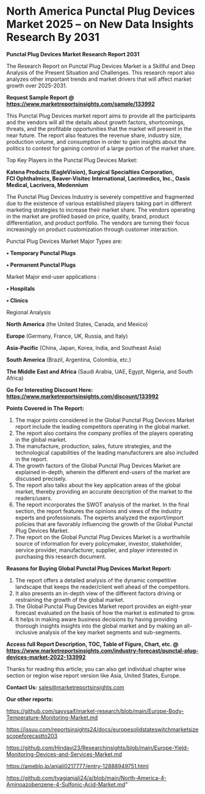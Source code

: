 # North America Punctal Plug Devices Market 2025 – on New Data Insights Research By 2031

<strong>Punctal Plug Devices Market Research Report 2031</strong>

The Research Report on Punctal Plug Devices Market is a Skillful and Deep Analysis of the Present Situation and Challenges. This research report also analyzes other important trends and market drivers that will affect market growth over 2025-2031.

<strong>Request Sample Report @ <a href=https://www.marketreportsinsights.com/sample/133992>https://www.marketreportsinsights.com/sample/133992</a></strong>

This Punctal Plug Devices market report aims to provide all the participants and the vendors will all the details about growth factors, shortcomings, threats, and the profitable opportunities that the market will present in the near future. The report also features the revenue share, industry size, production volume, and consumption in order to gain insights about the politics to contest for gaining control of a large portion of the market share.

Top Key Players in the Punctal Plug Devices Market:

<strong>Katena Products (EagleVision), Surgical Specialties Corporation, FCI Ophthalmics, Beaver-Visitec International, Lacrimedics, Inc., Oasis Medical, Lacrivera, Medennium</strong>

The Punctal Plug Devices Industry is severely competitive and fragmented due to the existence of various established players taking part in different marketing strategies to increase their market share. The vendors operating in the market are profiled based on price, quality, brand, product differentiation, and product portfolio. The vendors are turning their focus increasingly on product customization through customer interaction.

Punctal Plug Devices Market Major Types are:

<strong>• Temporary Punctal Plugs

• Permanent Punctal Plugs</strong>

Market Major end-user applications :

<strong>• Hospitals

• Clinics</strong>

Regional Analysis

</u><strong><b>North America</b></strong> (the United States, Canada, and Mexico)

<strong><b>Europe </b></strong>(Germany, France, UK, Russia, and Italy)

<strong><b>Asia-Pacific</b></strong> (China, Japan, Korea, India, and Southeast Asia)

<strong><b>South America</b></strong> (Brazil, Argentina, Colombia, etc.)

<strong><b>The Middle East and Africa</b></strong> (Saudi Arabia, UAE, Egypt, Nigeria, and South Africa)

<strong>Go For Interesting Discount Here: <a href=https://www.marketreportsinsights.com/discount/133992>https://www.marketreportsinsights.com/discount/133992</a></strong>

<strong>Points Covered in The Report:</strong>
<ol>
  <li>The major points considered in the Global Punctal Plug Devices Market report include the leading competitors operating in the global market.</li>
  <li>The report also contains the company profiles of the players operating in the global market.</li>
  <li>The manufacture, production, sales, future strategies, and the technological capabilities of the leading manufacturers are also included in the report.</li>
  <li>The growth factors of the Global Punctal Plug Devices Market are explained in-depth, wherein the different end-users of the market are discussed precisely.</li>
  <li>The report also talks about the key application areas of the global market, thereby providing an accurate description of the market to the readers/users.</li>
  <li>The report incorporates the SWOT analysis of the market. In the final section, the report features the opinions and views of the industry experts and professionals. The experts analyzed the export/import policies that are favorably influencing the growth of the Global Punctal Plug Devices Market.</li>
  <li>The report on the Global Punctal Plug Devices Market is a worthwhile source of information for every policymaker, investor, stakeholder, service provider, manufacturer, supplier, and player interested in purchasing this research document.</li>
</ol>
<strong>Reasons for Buying Global Punctal Plug Devices Market Report:</strong>

<ol>
  <li>The report offers a detailed analysis of the dynamic competitive landscape that keeps the reader/client well ahead of the competitors.</li>
  <li>It also presents an in-depth view of the different factors driving or restraining the growth of the global market.</li>
  <li>The Global Punctal Plug Devices Market report provides an eight-year forecast evaluated on the basis of how the market is estimated to grow.</li>
  <li>It helps in making aware business decisions by having providing thorough insights insights into the global market and by making an all-inclusive analysis of the key market segments and sub-segments.</li>
</ol>
<strong>Access full Report Description, TOC, Table of Figure, Chart, etc. @ <a href=https://www.marketreportsinsights.com/industry-forecast/punctal-plug-devices-market-2022-133992>https://www.marketreportsinsights.com/industry-forecast/punctal-plug-devices-market-2022-133992</a></strong>


Thanks for reading this article; you can also get individual chapter wise section or region wise report version like Asia, United States, Europe.

<strong>Contact Us:</strong>
sales@marketreportsinsights.com

<strong>Our other reports:</strong>

<a href=https://github.com/sayysaif/market-research/blob/main/Europe-Body-Temperature-Monitoring-Market.md>https://github.com/sayysaif/market-research/blob/main/Europe-Body-Temperature-Monitoring-Market.md</a>

<a href=https://issuu.com/reportsinsights24/docs/europesolidstateswitchmarketsizescopeforecastto203>https://issuu.com/reportsinsights24/docs/europesolidstateswitchmarketsizescopeforecastto203</a>

<a href=https://github.com/Hindavi23/Researchinsights/blob/main/Europe-Yield-Monitoring-Devices-and-Services-Market.md>https://github.com/Hindavi23/Researchinsights/blob/main/Europe-Yield-Monitoring-Devices-and-Services-Market.md</a>

<a href=https://ameblo.jp/anjali0217777/entry-12888949751.html>https://ameblo.jp/anjali0217777/entry-12888949751.html</a>

<a href=https://github.com/tyagianjali24/a/blob/main/North-America-4-Aminoazobenzene-4-Sulfonic-Acid-Market.md>https://github.com/tyagianjali24/a/blob/main/North-America-4-Aminoazobenzene-4-Sulfonic-Acid-Market.md</a>"
